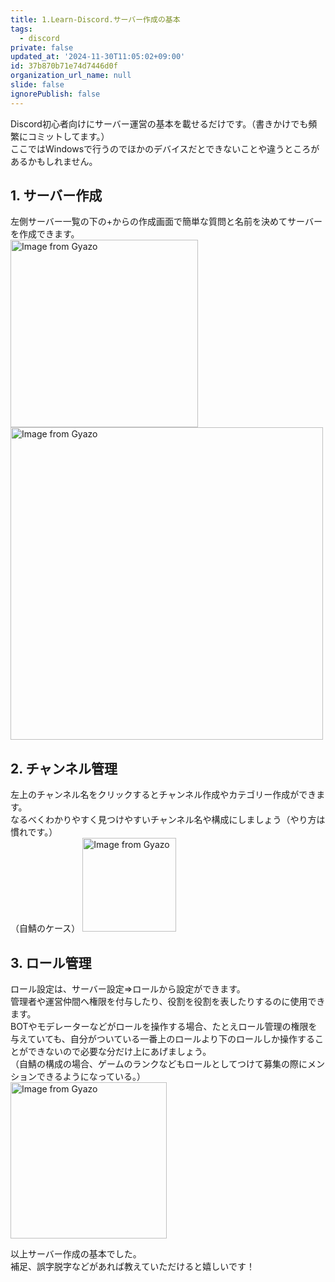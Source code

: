 ```yaml
---
title: 1.Learn-Discord.サーバー作成の基本
tags:
  - discord
private: false
updated_at: '2024-11-30T11:05:02+09:00'
id: 37b870b71e74d7446d0f
organization_url_name: null
slide: false
ignorePublish: false
---
```


Discord初心者向けにサーバー運営の基本を載せるだけです。（書きかけでも頻繁にコミットしてます。）  
ここではWindowsで行うのでほかのデバイスだとできないことや違うところがあるかもしれません。  
## 1. サーバー作成
左側サーバー一覧の下の+からの作成画面で簡単な質問と名前を決めてサーバーを作成できます。  
<a href="https://gyazo.com/caf92d826937a883d3734b386547c246"><img src="https://i.gyazo.com/caf92d826937a883d3734b386547c246.png" alt="Image from Gyazo" width="300"/></a>  
<a href="https://gyazo.com/7c3eec1532c6929c64cb6a14f7277358"><img src="https://i.gyazo.com/7c3eec1532c6929c64cb6a14f7277358.png" alt="Image from Gyazo" width="500"/></a>  
  
## 2. チャンネル管理
左上のチャンネル名をクリックするとチャンネル作成やカテゴリー作成ができます。  
なるべくわかりやすく見つけやすいチャンネル名や構成にしましょう（やり方は慣れです。）  
（自鯖のケース）
<a href="https://gyazo.com/743225b3858fdd2eecf6317dabfc3514"><img src="https://i.gyazo.com/743225b3858fdd2eecf6317dabfc3514.png" alt="Image from Gyazo" width="150"/></a>  
  
## 3. ロール管理  
ロール設定は、サーバー設定⇒ロールから設定ができます。  
管理者や運営仲間へ権限を付与したり、役割を役割を表したりするのに使用できます。  
BOTやモデレーターなどがロールを操作する場合、たとえロール管理の権限を与えていても、自分がついている一番上のロールより下のロールしか操作することができないので必要な分だけ上にあげましょう。    
（自鯖の構成の場合、ゲームのランクなどもロールとしてつけて募集の際にメンションできるようになっている。）  
<a href="https://gyazo.com/7692c60d2daa38b4c03d58e3dbf4e36c"><img src="https://i.gyazo.com/7692c60d2daa38b4c03d58e3dbf4e36c.png" alt="Image from Gyazo" width="250"/></a>    
  
以上サーバー作成の基本でした。   
補足、誤字脱字などがあれば教えていただけると嬉しいです！  

